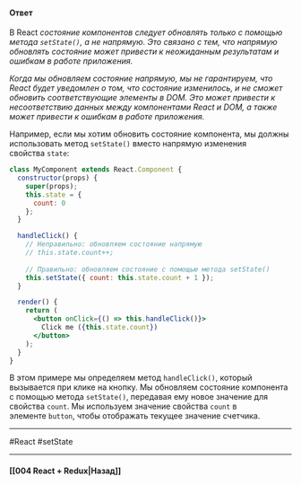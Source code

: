 #### Ответ

В React *состояние компонентов следует обновлять только с помощью метода `setState()`, а не напрямую. Это связано с тем, что напрямую обновлять состояние может привести к неожиданным результатам и ошибкам в работе приложения.*

*Когда мы обновляем состояние напрямую, мы не гарантируем, что React будет уведомлен о том, что состояние изменилось, и не сможет обновить соответствующие элементы в DOM. Это может привести к несоответствию данных между компонентами React и DOM, а также может привести к ошибкам в работе приложения.*

Например, если мы хотим обновить состояние компонента, мы должны использовать метод `setState()` вместо напрямую изменения свойства `state`:

```jsx
class MyComponent extends React.Component {
  constructor(props) {
    super(props);
    this.state = {
      count: 0
    };
  }

  handleClick() {
    // Неправильно: обновляем состояние напрямую
    // this.state.count++;
    
    // Правильно: обновляем состояние с помощью метода setState()
    this.setState({ count: this.state.count + 1 });
  }

  render() {
    return (
      <button onClick={() => this.handleClick()}>
        Click me ({this.state.count})
      </button>
    );
  }
}
```

В этом примере мы определяем метод `handleClick()`, который вызывается при клике на кнопку. Мы обновляем состояние компонента с помощью метода `setState()`, передавая ему новое значение для свойства `count`. Мы используем значение свойства `count` в элементе `button`, чтобы отображать текущее значение счетчика.

____
#React #setState 

____

#### [[004 React + Redux|Назад]]